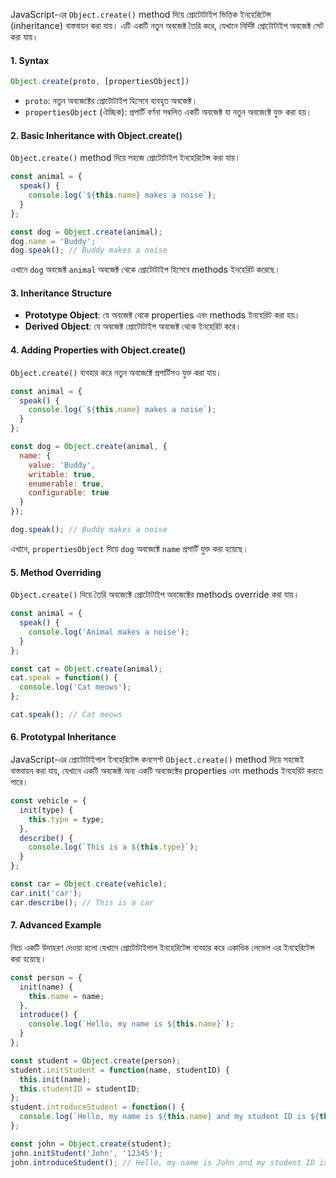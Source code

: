 JavaScript-এর `Object.create()` method দিয়ে প্রোটোটাইপ ভিত্তিক ইনহেরিটেন্স (inheritance) বাস্তবায়ন করা যায়। এটি একটি নতুন অবজেক্ট তৈরি করে, যেখানে নির্দিষ্ট প্রোটোটাইপ অবজেক্ট সেট করা যায়।

#### 1. **Syntax**
```javascript
Object.create(proto, [propertiesObject])
```
- `proto`: নতুন অবজেক্টের প্রোটোটাইপ হিসেবে ব্যবহৃত অবজেক্ট।
- `propertiesObject` (ঐচ্ছিক): প্রপার্টি বর্ণনা সম্বলিত একটি অবজেক্ট যা নতুন অবজেক্টে যুক্ত করা হয়।

#### 2. **Basic Inheritance with Object.create()**
`Object.create()` method দিয়ে সহজে প্রোটোটাইপ ইনহেরিটেন্স করা যায়।

```javascript
const animal = {
  speak() {
    console.log(`${this.name} makes a noise`);
  }
};

const dog = Object.create(animal);
dog.name = 'Buddy';
dog.speak(); // Buddy makes a noise
```

এখানে `dog` অবজেক্ট `animal` অবজেক্ট থেকে প্রোটোটাইপ হিসেবে methods ইনহেরিট করেছে।

#### 3. **Inheritance Structure**
- **Prototype Object**: যে অবজেক্ট থেকে properties এবং methods ইনহেরিট করা হয়।
- **Derived Object**: যে অবজেক্ট প্রোটোটাইপ অবজেক্ট থেকে ইনহেরিট করে।

#### 4. **Adding Properties with Object.create()**
`Object.create()` ব্যবহার করে নতুন অবজেক্টে প্রপার্টিসও যুক্ত করা যায়।

```javascript
const animal = {
  speak() {
    console.log(`${this.name} makes a noise`);
  }
};

const dog = Object.create(animal, {
  name: {
    value: 'Buddy',
    writable: true,
    enumerable: true,
    configurable: true
  }
});

dog.speak(); // Buddy makes a noise
```

এখানে, `propertiesObject` দিয়ে `dog` অবজেক্টে `name` প্রপার্টি যুক্ত করা হয়েছে।

#### 5. **Method Overriding**
`Object.create()` দিয়ে তৈরি অবজেক্টে প্রোটোটাইপ অবজেক্টের methods override করা যায়।

```javascript
const animal = {
  speak() {
    console.log('Animal makes a noise');
  }
};

const cat = Object.create(animal);
cat.speak = function() {
  console.log('Cat meows');
};

cat.speak(); // Cat meows
```

#### 6. **Prototypal Inheritance**
JavaScript-এর প্রোটোটাইপাল ইনহেরিটেন্স কনসেপ্ট `Object.create()` method দিয়ে সহজেই বাস্তবায়ন করা যায়, যেখানে একটি অবজেক্ট অন্য একটি অবজেক্টের properties এবং methods ইনহেরিট করতে পারে।

```javascript
const vehicle = {
  init(type) {
    this.type = type;
  },
  describe() {
    console.log(`This is a ${this.type}`);
  }
};

const car = Object.create(vehicle);
car.init('car');
car.describe(); // This is a car
```

#### 7. **Advanced Example**
নিচে একটি উদাহরণ দেওয়া হলো যেখানে প্রোটোটাইপাল ইনহেরিটেন্স ব্যবহার করে একাধিক লেভেল এর ইনহেরিটেন্স করা হয়েছে।

```javascript
const person = {
  init(name) {
    this.name = name;
  },
  introduce() {
    console.log(`Hello, my name is ${this.name}`);
  }
};

const student = Object.create(person);
student.initStudent = function(name, studentID) {
  this.init(name);
  this.studentID = studentID;
};
student.introduceStudent = function() {
  console.log(`Hello, my name is ${this.name} and my student ID is ${this.studentID}`);
};

const john = Object.create(student);
john.initStudent('John', '12345');
john.introduceStudent(); // Hello, my name is John and my student ID is 12345
```

